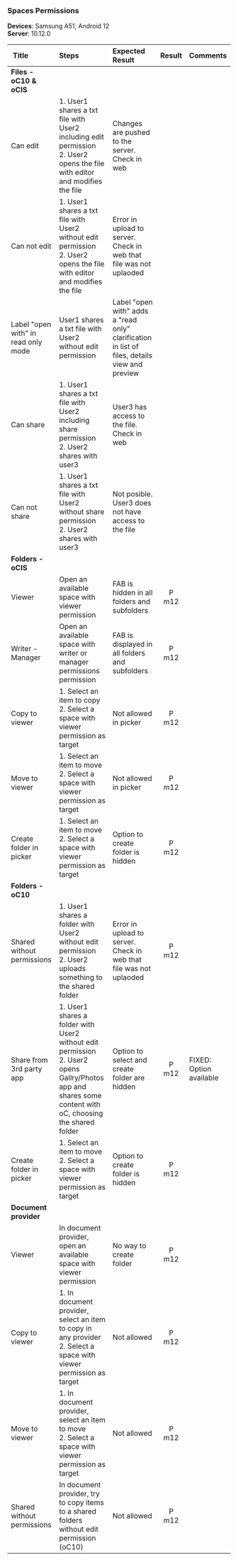 ### Spaces Permissions


**Devices**: Samsung A51, Android 12<br>
**Server**: 10.12.0


| Title | Steps     | Expected Result | Result | Comments |
| :---- | :-------- | :-------------- | :----: | :------- |
|**Files - oC10 & oCIS**||||
| Can edit |  1. User1 shares a txt file with User2 including edit permission<br>2. User2 opens the file with editor and modifies the file  | Changes are pushed to the server. Check in web | 
| Can not edit |  1. User1 shares a txt file with User2 without edit permission<br>2. User2 opens the file with editor and modifies the file  |  Error in upload to server. Check in web that file was not uplaoded|  |
| Label "open with" in read only mode | User1 shares a txt file with User2 without edit permission | Label "open with" adds a "read only" clarification in list of files, details view and preview | 
| Can share |  1. User1 shares a txt file with User2 including share permission<br>2. User2 shares with user3  | User3 has access to the file. Check in web | 
| Can not share |  1. User1 shares a txt file with User2 without share permission<br>2. User2 shares with user3 | Not posible. User3 does not have access to the file | 
|**Folders - oCIS**||||
| Viewer |  Open an available space with viewer permission| FAB is hidden in all folders and subfolders | P m12 | |
| Writer - Manager | Open an available space with writer or manager permissions permission| FAB is displayed in all folders and subfolders |  P m12 | |
| Copy to viewer | 1. Select an item to copy<br>2. Select a space with viewer permission as target | Not allowed in picker |  P m12 | |
| Move to viewer | 1. Select an item to move<br>2. Select a space with viewer permission as target | Not allowed in picker |  P m12 | |
| Create folder in picker | 1. Select an item to move<br>2. Select a space with viewer permission as target | Option to create folder is hidden |  P m12 | |
|**Folders - oC10**||||
| Shared without permissions | 1. User1 shares a folder with User2 without edit permission<br>2. User2 uploads something to the shared folder | Error in upload to server. Check in web that file was not uplaoded |  P m12 | |
| Share from 3rd party app | 1. User1 shares a folder with User2 without edit permission <br>2. User2 opens Gallry/Photos app and shares some content with oC, choosing the shared folder | Option to select and create folder are hidden | P m12 | FIXED: Option available|
| Create folder in picker | 1. Select an item to move<br>2. Select a space with viewer permission as target | Option to create folder is hidden |  P m12 | |
|**Document provider**||||
| Viewer | In document provider, open an available space with viewer permission| No way to create folder| P m12 | |
| Copy to viewer | 1. In document provider, select an item to copy in any provider<br>2. Select a space with viewer permission as target | Not allowed | P m12 | |
| Move to viewer | 1. In document provider, select an item to move<br>2. Select a space with viewer permission as target | Not allowed  | P m12 | |
| Shared without permissions | In document provider, try to copy items to a shared folders without edit permission (oC10) | Not allowed  | P m12 | |